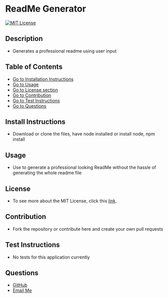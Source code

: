 # ReadMe Generator
[![MIT License](https://img.shields.io/badge/License-MIT%20License-green)](https://opensource.org/licenses/MIT)
## Description
- Generates a professional readme using user input
## Table of Contents
- [Go to Installation Instructions](#install-instructions)
- [Go to Usage](#usage)
- [Go to License section](#license)
- [Go to Contribution](#contribution)
- [Go to Test Instructions](#test-instructions)
- [Go to Questions](#questions)
## Install Instructions
- Download or clone the files, have node installed or install node, npm install
## Usage
- Use to generate a professional looking ReadMe without the hassle of generating the whole readme file
## License
- To see more about the MIT License, click this [link](https://opensource.org/licenses/MIT).
## Contribution
- Fork the repository or contribute here and create your own pull requests
## Test Instructions
- No tests for this application currently
## Questions
- [GitHub](https://github.com/SteveB29)
- [Email Me](mailto:steven.bendrick@gmail.com)
